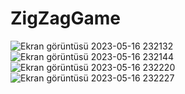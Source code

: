 # ZigZagGame

![Ekran görüntüsü 2023-05-16 232132](https://github.com/Ogubenn/ZigZagGame/assets/88947242/0824bf88-82d3-4ffb-b305-8ea78a5e270c)
![Ekran görüntüsü 2023-05-16 232144](https://github.com/Ogubenn/ZigZagGame/assets/88947242/a841d824-54f3-495f-9219-2334b6899ffe)
![Ekran görüntüsü 2023-05-16 232220](https://github.com/Ogubenn/ZigZagGame/assets/88947242/33b4dd29-7f8e-4680-a390-a1641983a4ea)
![Ekran görüntüsü 2023-05-16 232227](https://github.com/Ogubenn/ZigZagGame/assets/88947242/eea4d461-41cc-4b44-8bb1-62c1ee41f881)
